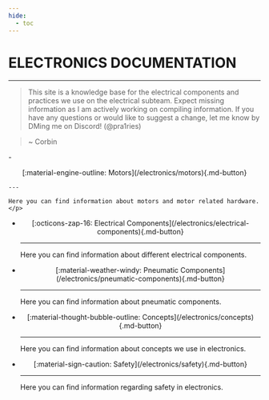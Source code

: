 ```yaml
---
hide:
  - toc
---
```

# ELECTRONICS DOCUMENTATION
---
> This site is a knowledge base for the electrical components and practices we use on the electrical subteam. Expect missing information as I am actively working on compiling information.
> If you have any questions or would like to suggest a change, let me know by DMing me on Discord! (@pra1ries)

> ~ Corbin

<div class="grid cards" markdown>
-    <p style="text-align: center;">[:material-engine-outline: Motors](/electronics/motors){.md-button}</p>

    ---

    Here you can find information about motors and motor related hardware. </p>

-   <p style="text-align: center;">[:octicons-zap-16: Electrical Components](/electronics/electrical-components){.md-button}</p>

    ---

    Here you can find information about different electrical components. </p>   

-   <p style="text-align: center;">[:material-weather-windy: Pneumatic Components](/electronics/pneumatic-components){.md-button}</p>

    ---

    Here you can find information about pneumatic components. </p>   

-   <p style="text-align: center;">[:material-thought-bubble-outline: Concepts](/electronics/concepts){.md-button}</p>

    ---

    Here you can find information about concepts we use in electronics. </p>   

-   <p style="text-align: center;">[:material-sign-caution: Safety](/electronics/safety){.md-button}</p>

    ---

    Here you can find information regarding safety in electronics. </p>   
</div>
